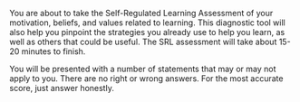 You are about to take the Self-Regulated Learning Assessment of your motivation, beliefs, and values related to learning. This diagnostic tool will also help you pinpoint the strategies you already use to help you learn, as well as others that could be useful. The SRL assessment will take about 15-20 minutes to finish. 

You will be presented with a number of statements that may or may not apply to you. There are no right or wrong answers. For the most accurate score, just answer honestly.
